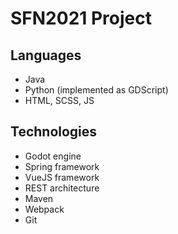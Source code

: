 # SFN2021 Project

## Languages
- Java
- Python (implemented as GDScript)
- HTML, SCSS, JS

## Technologies
- Godot engine
- Spring framework
- VueJS framework
- REST architecture
- Maven
- Webpack
- Git

